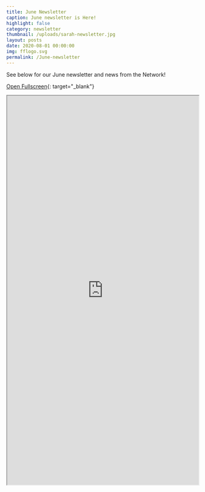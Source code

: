 ```yaml
---
title: June Newsletter
caption: June newsletter is Here!
highlight: false
category: newsletter
thumbnail: /uploads/sarah-newsletter.jpg
layout: posts
date: 2020-08-01 00:00:00
img: fflogo.svg
permalink: /June-newsletter
---
```


See below for our June newsletter and news from the Network\!

[Open Fullscreen](http://mailchi.mp/fabfoundation.org/the-fab-foundation-june-newsletter-is-here-4359179){: target="_blank"}

<iframe src="https://mailchi.mp/fabfoundation.org/the-fab-foundation-june-newsletter-is-here-4359179" style="max-width: 1024px; width: 100%; margin: 0 auto; height: 1024px"></iframe>
